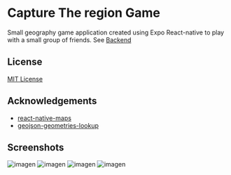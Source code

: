 
# Capture The region Game

Small geography game application created using Expo React-native to play with a small group of friends.
See [Backend](https://github.com/KenjiEtsu/Capture-The-region-Game-BACK)
## License

[MIT License](https://choosealicense.com/licenses/mit/)


## Acknowledgements

 - [react-native-maps](https://github.com/react-native-maps/react-native-maps)
 - [geojson-geometries-lookup](https://github.com/simonepri/geojson-geometries-lookup)


## Screenshots

![imagen](https://github.com/user-attachments/assets/c790a5b0-a9ca-4e12-af8a-e461ee158320)
![imagen](https://github.com/user-attachments/assets/cb24e72d-0bad-45db-a86c-49309e1ffe88)
![imagen](https://github.com/user-attachments/assets/95f38f49-c65f-4f4a-a252-4ce8c9fc04dd)
![imagen](https://github.com/user-attachments/assets/d04ac33c-6866-44c9-aac1-9241e81cd3d2)
